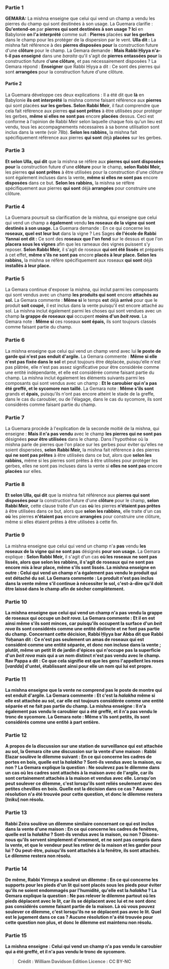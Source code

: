 
### Partie 1
<strong>GEMARA:</strong> La mishna enseigne que celui qui vend un champ a vendu les pierres du champ qui sont destinées à son usage. La Guemara clarifie : <b>Qu'entend-on</b> par <b>pierres qui sont destinées à son usage ? Ici</b> en Babylonie <b>on l'a interprété</b> comme suit : <b>Pierres</b> placées <b>sur les gerbes</b> dans le champ pour les protéger de la dispersion par le vent. <b>Ulla dit :</b> La mishna fait référence à des <b>pierres disposées pour</b> la construction future d'une <b>clôture</b> pour le champ. La Gemara demande : <b>Mais Rabbi Ḥiyya n'a-t-il pas enseigné</b> dans une <i>baraita</i> qu'il s'agit de <b>pierres entassées pour</b> la construction future d'<b>une clôture,</b> et pas nécessairement disposées ? La Gemara répond : <b>Enseigner</b> que Rabbi Ḥiyya a dit : Ce sont des pierres qui sont <b>arrangées</b> pour la construction future d'une clôture.

#### Partie 2
La Guemara développe ces deux explications : Il a été dit que <b>là</b> en Babylonie <b>ils ont interprété</b> la mishna comme faisant référence aux <b>pierres</b> qui sont placées <b>sur les gerbes. Selon Rabbi Meir</b>, il faut comprendre que cela fait référence aux pierres <b>qui sont prêtes</b> à être utilisées pour protéger les gerbes, <b>même si elles ne sont pas</b> encore <b>placées</b> dessus. Ceci est conforme à l'opinion de Rabbi Meir selon laquelle chaque fois qu'un lieu est vendu, tous les accompagnements nécessaires à sa bonne utilisation sont inclus dans la vente (voir 78b). <b>Selon les rabbins,</b> la mishna fait spécifiquement référence aux pierres <b>qui sont</b> déjà <b>placées</b> sur les gerbes.

### Partie 3
<b>Et selon Ulla, qui dit</b> que la mishna se réfère aux <b>pierres qui sont disposées pour</b> la construction future d'une <b>clôture</b> pour le champ, <b>selon Rabbi Meir,</b> les pierres <b>qui sont prêtes</b> à être utilisées pour la construction d'une clôture sont également incluses dans la vente, <b>même si elles ne sont pas</b> encore <b>disposées</b> dans ce but. <b>Selon les rabbins,</b> la mishna se réfère spécifiquement aux pierres <b>qui sont</b> déjà <b>arrangées</b> pour construire une clôture.

### Partie 4
La Guemara poursuit sa clarification de la mishna, qui enseigne que celui qui vend un champ a <b>également</b> vendu <b>les roseaux de la vigne qui sont destinés à son usage.</b> La Guemara demande : En ce qui concerne les <b>roseaux, quel est leur but</b> dans la vigne ? Les Sages <b>de l'école de Rabbi Yannai ont dit :</b> Ce sont des <b>roseaux que l'on fend</b> sur le dessus et que l'on <b>placera sous les vignes</b> afin que les rameaux des vignes puissent s'y reposer. <b>Selon Rabbi Meir,</b> il s'agit de roseaux <b>qui ont été lissés</b> et préparés à cet effet, <b>même s'ils ne sont pas</b> encore <b>placés à leur place. Selon les rabbins,</b> la mishna se réfère spécifiquement aux roseaux <b>qui sont</b> déjà <b>installés à leur place.</b>

### Partie 5
La Gemara continue d'exposer la mishna, qui inclut parmi les composants qui sont vendus avec un champ <b>les produits qui sont</b> encore <b>attachés au sol.</b> La Gemara commente : <b>Même si</b> le temps <b>est</b> déjà <b>arrivé</b> pour que le produit <b>soit coupé,</b> il est inclus dans la vente puisqu'il est encore attaché au sol. La mishna inclut également parmi les choses qui sont vendues avec un champ <b>la grappe de roseaux qui</b> occupent <b>moins d'un <i>beit rova</i>.</b> La Gemara note : <b>Même si</b> ces roseaux <b>sont épais,</b> ils sont toujours classés comme faisant partie du champ.

### Partie 6
La mishna enseigne que celui qui vend un champ vend avec lui <b>le poste de garde qui n'est pas enduit d'argile.</b> La Gemara commente : <b>Même si elle n'est pas fixée dans le sol</b> et peut toujours être déplacée, puisqu'elle n'est pas plâtrée, elle n'est pas assez significative pour être considérée comme une entité indépendante, et elle est considérée comme faisant partie du champ. La mishna inclut également les éléments suivants parmi les composants qui sont vendus avec un champ : <b>Et le caroubier qui n'a pas été greffé, et le sycomore non taillé.</b> La Gemara note : <b>Même s'ils sont</b> grands et <b>épais,</b> puisqu'ils n'ont pas encore atteint le stade de la greffe, dans le cas du caroubier, ou de l'élagage, dans le cas du sycomore, ils sont considérés comme faisant partie du champ.

### Partie 7
La Guemara procède à l'explication de la seconde moitié de la mishna, qui enseigne : <b>Mais il n'a pas vendu</b> avec le champ <b>les pierres qui ne sont pas</b> désignées <b>pour être utilisées</b> dans le champ. Dans l'hypothèse où la mishna parle de pierres que l'on place sur les gerbes pour éviter qu'elles ne soient dispersées, <b>selon Rabbi Meir,</b> la mishna fait référence à des pierres <b>qui ne sont pas prêtes</b> à être utilisées dans ce but, alors que <b>selon les rabbins,</b> même si les pierres sont prêtes à être utilisées pour protéger les gerbes, elles ne sont pas incluses dans la vente si <b>elles ne sont pas</b> encore <b>placées</b> sur elles.

### Partie 8
<b>Et selon Ulla, qui dit</b> que la mishna fait référence aux <b>pierres qui sont disposées pour</b> la construction future d'une <b>clôture</b> pour le champ, <b>selon Rabbi Meir,</b> cette clause traite d'un cas <b>où</b> les pierres <b>n'étaient pas prêtes</b> à être utilisées dans ce but, alors que <b>selon les rabbins,</b> elle traite d'un cas <b>où</b> les pierres <b>n'étaient pas</b> encore <b>arrangées</b> pour construire une clôture, même si elles étaient prêtes à être utilisées à cette fin.

### Partie 9
La mishna enseigne que celui qui vend un champ n'a <b>pas</b> vendu <b>les roseaux de la vigne qui ne sont pas</b> désignés <b>pour son usage.</b> La Gemara explique : <b>Selon Rabbi Meir,</b> il s'agit d'un cas <b>où les roseaux <b>ne sont pas lissés,</b> alors que <b>selon les rabbins,</b> il s'agit de roseaux <b>qui ne sont pas</b> encore <b>mis à leur place,</b> même s'ils sont lissés. La mishna enseigne en outre : Celui qui vend un champ n'a également <b>pas</b> vendu <b>le produit qui est détaché du sol.</b> La Gemara commente : Le produit n'est pas inclus dans la vente <b>même s'il</b> continue à <b>nécessiter le sol,</b> c'est-à-dire qu'il doit être laissé dans le champ afin de sécher complètement.

### Partie 10
La mishna enseigne que celui qui vend un champ n'a <b>pas</b> vendu <b>la grappe de roseaux qui</b> occupe <b>un <i>beit rova</i>.</b> La Gemara commente : <b>Et</b> il en est ainsi <b>même s'ils sont minces,</b> car puisqu'ils occupent la surface d'un <i>beit rova</i> ils sont considérés comme une entité distincte et ne font pas partie du champ. Concernant cette décision, <b>Rabbi Ḥiyya bar Abba dit</b> que <b>Rabbi Yoḥanan dit : </b> Ce n'est <b>pas seulement un amas de roseaux</b> qui est considéré comme une entité séparée, et donc non incluse dans la vente ; <b>plutôt, même un petit lit de jardin d'épices</b> qui n'occupe pas la superficie d'un <i>beit rova</i> <b>mais qui a un nom distinct n'est pas vendu</b> avec <b>le champ. <b>Rav Pappa a dit :</b> Ce que <b>cela</b> signifie est <b>que</b> les gens <b>l'appellent les roses [<i>vardda</i>] d'untel,</b> établissant ainsi pour elle un nom qui lui est propre.

### Partie 11
La mishna enseigne que la vente ne comprend <b>pas</b> <b>le poste de montre qui est enduit d'argile.</b> La Gemara commente : <b>Et</b> c'est la <i>halakha</i> <b>même si elle est attachée au sol,</b> car elle est toujours considérée comme une entité séparée et ne fait pas partie du champ. La mishna enseigne : Il n'a également <b>pas</b> vendu <b>le caroubier qui a été greffé, et</b> il n'a <b>pas</b> vendu <b>le tronc de sycomore.</b> La Gemara note : <b>Même s'ils sont petits,</b> ils sont considérés comme une entité à part entière.

### Partie 12
A propos de la discussion sur une station de surveillance qui est attachée au sol, la Gemara cite une discussion sur la vente d'une maison : <b>Rabbi Elazar soulève le dilemme suivant : </b> En ce qui concerne les <b>cadres de portes en bois, quelle est</b> la <i>halakha</i> ? Sont-ils vendus avec la maison, ou non ? La Gemara explique la question : <b>Ne soulevez pas le dilemme</b> dans un cas <b>où</b> les cadres <b>sont attachés</b> à la maison <b>avec de l'argile, car ils sont</b> certainement <b>attachés</b> à la maison et vendus avec elle. <b>Lorsqu'on peut soulever ce dilemme, c'est lorsqu'ils sont reliés</b> seulement <b>avec des petites chevilles en bois. Quelle</b> est la décision dans ce cas ? Aucune résolution n'a été trouvée pour cette question, et donc le dilemme <b>restera [<i>teiku</i>]</b> non résolu.

### Partie 13
<b>Rabbi Zeira soulève</b> un <b>dilemme similaire</b> concernant ce qui est inclus dans la vente d'une maison : En ce qui concerne les <b>cadres de fenêtres, quelle est</b> la <i>halakha</i> ? Sont-ils vendus avec la maison, ou non ? <b>Disons-nous</b> qu'ils servent simplement</b> d'<b>ornement,</b> et ne sont pas compris dans la vente, et que le vendeur peut les retirer de la maison et les garder pour lui ? <b>Ou peut-être, puisqu'ils sont attachés</b> à la fenêtre, <b>ils sont attachés.</b> Le dilemme <b>restera</b> non résolu.

### Partie 14
De même, <b>Rabbi Yirmeya a soulevé un dilemme :</b> En ce qui concerne les <b>supports pour les pieds d'un lit</b> qui sont placés sous les pieds pour éviter qu'ils ne soient endommagés par l'humidité, <b>qu'elle est</b> la <i>halakha</i> ? La Gemara explique la question : <b>Ne pas relever le dilemme partout où</b> les pieds <b>déplacent</b> avec <b>le lit, <b>car ils se déplacent</b> avec lui et ne sont donc pas considérés comme faisant partie de la maison. <b>Là où vous pouvez soulever ce dilemme, c'est lorsqu'ils ne se déplacent pas</b> avec le lit. <b>Quel</b> est le jugement dans ce cas ? Aucune résolution n'a été trouvée pour cette question non plus, et donc le dilemme <b>est maintenu</b> non résolu.

### Partie 15
La mishna enseigne : Celui qui vend un champ n'a <b>pas</b> vendu <b>le caroubier qui a été greffé, et</b> il n'a <b>pas</b> vendu <b>le tronc de sycomore.</b>

>Crédit : William Davidson Edition
>Licence : CC BY-NC
